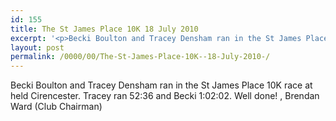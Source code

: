 ```yaml
---
id: 155
title: The St James Place 10K 18 July 2010
excerpt: '<p>Becki Boulton and Tracey Densham ran in the St James Place 10K race at held Cirencester. Tracey ran 52:36 and Becki 1:02:02. Well done! , Brendan Ward (Club Chairman)</p>'
layout: post
permalink: /0000/00/The-St-James-Place-10K--18-July-2010-/
---
```

Becki Boulton and Tracey Densham ran in the St James Place 10K race at held Cirencester. Tracey ran 52:36 and Becki 1:02:02. Well done! , Brendan Ward (Club Chairman)